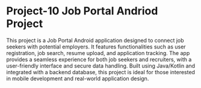 # Project-10 Job Portal Andriod Project
This project is a Job Portal Android application designed to connect job seekers with potential employers. It features functionalities such as user registration, job search, resume upload, and application tracking. The app provides a seamless experience for both job seekers and recruiters, with a user-friendly interface and secure data handling. Built using Java/Kotlin and integrated with a backend database, this project is ideal for those interested in mobile development and real-world application design.

